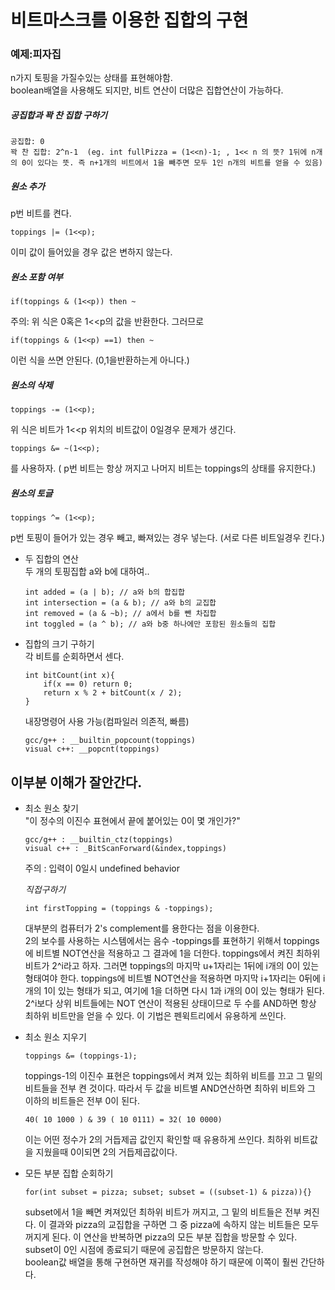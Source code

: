 # 비트마스크를 이용한 집합의 구현  


### 예제:피자집  

n가지 토핑을 가질수있는 상태를 표현해야함.  
boolean배열을 사용해도 되지만, 비트 연산이 더많은 집합연산이 가능하다.  


##### *공집합과 꽉 찬 집합 구하기*  
    공집합: 0  
    꽉 찬 집합: 2^n-1  (eg. int fullPizza = (1<<n)-1; , 1<< n 의 뜻? 1뒤에 n개의 0이 있다는 뜻. 즉 n+1개의 비트에서 1을 빼주면 모두 1인 n개의 비트를 얻을 수 있음)  

##### *원소 추가*
p번 비트를 켠다.
```
toppings |= (1<<p);  
```
이미 값이 들어있을 경우 값은 변하지 않는다.  

##### *원소 포함 여부*  

```
if(toppings & (1<<p)) then ~
```

주의: 위 식은 0혹은 1<<p의 값을 반환한다. 그러므로

```
if(toppings & (1<<p) ==1) then ~
```
이런 식을 쓰면 안된다. (0,1을반환하는게 아니다.)
##### *원소의 삭제*  
```
toppings -= (1<<p);
```
위 식은 비트가 1<<p 위치의 비트값이 0일경우 문제가 생긴다.  
```
toppings &= ~(1<<p);
```
를 사용하자. ( p번 비트는 항상 꺼지고 나머지 비트는 toppings의 상태를 유지한다.)

##### *원소의 토글*  
```
toppings ^= (1<<p);
```
p번 토핑이 들어가 있는 경우 빼고, 빠져있는 경우 넣는다.  (서로 다른 비트일경우 킨다.)  

* 두 집합의 연산  
    두 개의 토핑집합 a와 b에 대하여..  
    ```
    int added = (a | b); // a와 b의 합집합
    int intersection = (a & b); // a와 b의 교집합
    int removed = (a & ~b); // a에서 b를 뺀 차집합
    int toggled = (a ^ b); // a와 b중 하나에만 포함된 원소들의 집합
    ```
* 집합의 크기 구하기  
    각 비트를 순회하면서 센다.  
    ```
    int bitCount(int x){
        if(x == 0) return 0;
        return x % 2 + bitCount(x / 2);
    }
    ```
    내장명령어 사용 가능(컴파일러 의존적, 빠름)
    ```
    gcc/g++ : __builtin_popcount(toppings)
    visual c++: __popcnt(toppings)
    ```
## 이부분 이해가 잘안간다.
* 최소 원소 찾기  
    "이 정수의 이진수 표현에서 끝에 붙어있는 0이 몇 개인가?"

    ```
    gcc/g++ : __builtin_ctz(toppings)
    visual c++ : _BitScanForward(&index,toppings)
    ```
    주의 : 입력이 0일시 undefined behavior  

    *직접구하기*
    ```
    int firstTopping = (toppings & -toppings);
    ```
    대부분의 컴퓨터가 2's complement를 용한다는 점을 이용한다.  
    2의 보수를 사용하는 시스템에서는 음수 -toppings를 표현하기 위해서 toppings에 비트별 NOT연산을 적용하고 그 결과에 1을 더한다. toppings에서 켜진 최하위 비트가 2^i라고 하자. 그러면 toppings의 마지막 u+1자리는 1뒤에 i개의 0이 있는 형태여야 한다. toppings에 비트별 NOT연산을 적용하면 마지막 i+1자리는 0뒤에 i개의 1이 있는 형태가 되고, 여기에 1을 더하면 다시 1과 i개의 0이 있는 형태가 된다. 2^i보다 상위 비트들에는 NOT 연산이 적용된 상태이므로 두 수를 AND하면 항상 최하위 비트만을 얻을 수 있다. 이 기법은 펜윅트리에서 유용하게 쓰인다.  

* 최소 원소 지우기  
    ```
    toppings &= (toppings-1);
    ```
    toppings-1의 이진수 표현은 toppings에서 켜져 있는 최하위 비트를 끄고 그 밑의 비트들을 전부 켠 것이다. 따라서 두 값을 비트별 AND연산하면 최하위 비트와 그 이하의 비트들은 전부 0이 된다.  
    ```
    40( 10 1000 ) & 39 ( 10 0111) = 32( 10 0000)
    ```
    이는 어떤 정수가 2의 거듭제곱 값인지 확인할 때 유용하게 쓰인다.  최하위 비트값을 지웠을때 0이되면 2의 거듭제곱값이다.

* 모든 부분 집합 순회하기
    ```
    for(int subset = pizza; subset; subset = ((subset-1) & pizza)){}
    ```
    subset에서 1을 빼면 켜져있던 최하위 비트가 꺼지고, 그 밑의 비트들은 전부 켜진다. 이 결과와 pizza의 교집합을 구하면 그 중 pizza에 속하지 않는 비트들은 모두 꺼지게 된다. 이 연산을 반복하면 pizza의 모든 부분 집합을 방문할 수 있다. subset이 0인 시점에 종료되기 때문에 공집합은 방문하지 않는다.  
    boolean값 배열을 통해 구현하면 재귀를 작성해야 하기 때문에 이쪽이 훨씬 간단하다.  
    

